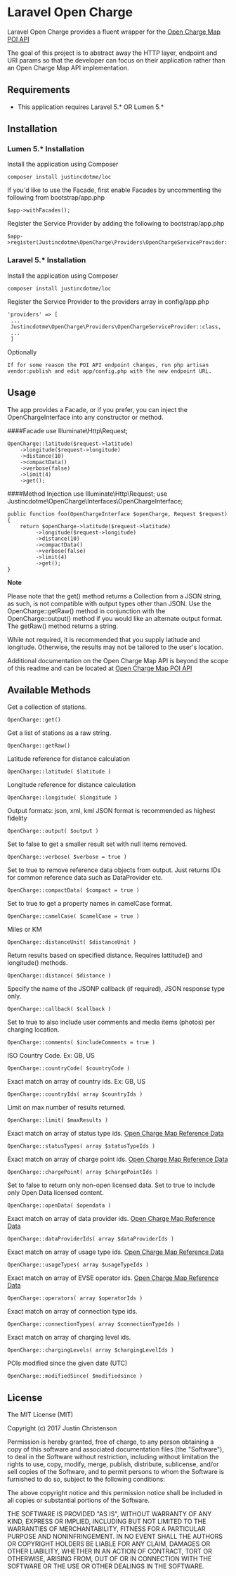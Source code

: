 # Laravel Open Charge
 Laravel Open Charge provides a fluent wrapper for the [Open Charge Map POI API](https://openchargemap.org/site/develop/api)
 
 The goal of this project is to abstract away the HTTP layer, endpoint and URI params so that the developer can focus on their application rather than an Open Charge Map API implementation.
   

## Requirements
 - This application requires Laravel 5.* OR Lumen 5.*

## Installation
    
### Lumen 5.* Installation
Install the application using Composer

    composer install justincdotme/loc

If you'd like to use the Facade, first enable Facades by uncommenting the following from bootstrap/app.php

    $app->withFacades();
    
Register the Service Provider by adding the following to bootstrap/app.php
    
    $app->register(Justincdotme\OpenCharge\Providers\OpenChargeServiceProvider::class);
    
    
### Laravel 5.* Installation
Install the application using Composer

    composer install justincdotme/loc
    
Register the Service Provider to the providers array in config/app.php

    'providers' => [
     ...
     Justincdotme\OpenCharge\Providers\OpenChargeServiceProvider::class,
     ...
     ]
    
 Optionally
 
    If for some reason the POI API endpoint changes, run php artisan vendor:publish and edit app/config.php with the new endpoint URL.
    
## Usage

The app provides a Facade, or if you prefer, you can inject the OpenChargeInterface into any constructor or method.

####Facade
    use Illuminate\Http\Request;
    
    OpenCharge::latitude($request->latitude)
        ->longitude($request->longitude)
        ->distance(10)
        ->compactData()
        ->verbose(false)
        ->limit(4)
        ->get();    
        
####Method Injection
    use Illuminate\Http\Request;
    use Justincdotme\OpenCharge\Interfaces\OpenChargeInterface;

    public function foo(OpenChargeInterface $openCharge, Request $request)
    {
        return $openCharge->latitude($request->latitude)
             ->longitude($request->longitude)
             ->distance(10)
             ->compactData()
             ->verbose(false)
             ->limit(4)
             ->get(); 
    }
        
  **Note** 
  
  Please note that the get() method returns a Collection from a JSON string, as such, is not compatible with output types other than JSON.
  Use the OpenCharge::getRaw() method in conjunction with the OpenCharge::output() method if you would like an alternate output format. The getRaw() method returns a string.

  While not required, it is recommended that you supply latitude and longitude. Otherwise, the results may not be tailored to the user's location. 


Additional documentation on the Open Charge Map API is beyond the scope of this readme and can be located at [Open Charge Map POI API](https://openchargemap.org/site/develop/api)
## Available Methods

Get a collection of stations.

    OpenCharge::get()


Get a list of stations as a raw string.

    OpenCharge::getRaw()


Latitude reference for distance calculation

    OpenCharge::latitude( $latitude )


Longitude reference for distance calculation

    OpenCharge::longitude( $longitude )


Output formats: json, xml, kml 
JSON format is recommended as highest fidelity

    OpenCharge::output( $output )


Set to false to get a smaller result set with null items removed.

    OpenCharge::verbose( $verbose = true )


Set to true to remove reference data objects from output.
Just returns IDs for common reference data such as DataProvider etc.

    OpenCharge::compactData( $compact = true )


Set to true to get a property names in camelCase format.

    OpenCharge::camelCase( $camelCase = true )


Miles or KM

    OpenCharge::distanceUnit( $distanceUnit )


Return results based on specified distance.
Requires lattitude() and longitude() methods.

    OpenCharge::distance( $distance )


Specify the name of the JSONP callback (if required), JSON response type only.

    OpenCharge::callback( $callback )


Set to true to also include user comments and media items (photos) per charging location.

    OpenCharge::comments( $includeComments = true )


ISO Country Code. 
Ex: GB, US

    OpenCharge::countryCode( $countryCode )


Exact match on array of country ids. 
Ex: GB, US

    OpenCharge::countryIds( array $countryIds )


Limit on max number of results returned.

    OpenCharge::limit( $maxResults )


Exact match on array of status type ids.
[Open Charge Map Reference Data](http://api.openchargemap.io/v2/referencedata)

    OpenCharge::statusTypes( array $statusTypeIds )


Exact match on array of charge point ids.
[Open Charge Map Reference Data](http://api.openchargemap.io/v2/referencedata)

    OpenCharge::chargePoint( array $chargePointIds )


Set to false to return only non-open licensed data.
Set to true to include only Open Data licensed content.

    OpenCharge::openData( $opendata )


Exact match on array of data provider ids.
[Open Charge Map Reference Data](http://api.openchargemap.io/v2/referencedata)

    OpenCharge::dataProviderIds( array $dataProviderIds )


Exact match on array of usage type ids.
[Open Charge Map Reference Data](http://api.openchargemap.io/v2/referencedata)

    OpenCharge::usageTypes( array $usageTypeIds )


Exact match on array of EVSE operator ids.
[Open Charge Map Reference Data](http://api.openchargemap.io/v2/referencedata)

    OpenCharge::operators( array $operatorIds )


Exact match on array of connection type ids.

    OpenCharge::connectionTypes( array $connectionTypeIds )


Exact match on array of charging level ids.

    OpenCharge::chargingLevels( array $chargingLevelIds )


POIs modified since the given date (UTC)

    OpenCharge::modifiedSince( $modifiedsince )

## License

 The MIT License (MIT)
 
 Copyright (c) 2017 Justin Christenson
 
 Permission is hereby granted, free of charge, to any person obtaining a copy
 of this software and associated documentation files (the "Software"), to deal
 in the Software without restriction, including without limitation the rights
 to use, copy, modify, merge, publish, distribute, sublicense, and/or sell
 copies of the Software, and to permit persons to whom the Software is
 furnished to do so, subject to the following conditions:
 
 The above copyright notice and this permission notice shall be included in
 all copies or substantial portions of the Software.
 
 THE SOFTWARE IS PROVIDED "AS IS", WITHOUT WARRANTY OF ANY KIND, EXPRESS OR
 IMPLIED, INCLUDING BUT NOT LIMITED TO THE WARRANTIES OF MERCHANTABILITY,
 FITNESS FOR A PARTICULAR PURPOSE AND NONINFRINGEMENT. IN NO EVENT SHALL THE
 AUTHORS OR COPYRIGHT HOLDERS BE LIABLE FOR ANY CLAIM, DAMAGES OR OTHER
 LIABILITY, WHETHER IN AN ACTION OF CONTRACT, TORT OR OTHERWISE, ARISING FROM,
 OUT OF OR IN CONNECTION WITH THE SOFTWARE OR THE USE OR OTHER DEALINGS IN
 THE SOFTWARE.